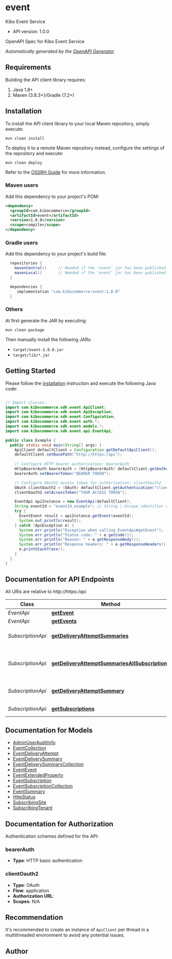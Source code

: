 # event

Kibo Event Service
- API version: 1.0.0

OpenAPI Spec for Kibo Event Service


*Automatically generated by the [OpenAPI Generator](https://openapi-generator.tech)*


## Requirements

Building the API client library requires:
1. Java 1.8+
2. Maven (3.8.3+)/Gradle (7.2+)

## Installation

To install the API client library to your local Maven repository, simply execute:

```shell
mvn clean install
```

To deploy it to a remote Maven repository instead, configure the settings of the repository and execute:

```shell
mvn clean deploy
```

Refer to the [OSSRH Guide](http://central.sonatype.org/pages/ossrh-guide.html) for more information.

### Maven users

Add this dependency to your project's POM:

```xml
<dependency>
  <groupId>com.kibocommerce</groupId>
  <artifactId>event</artifactId>
  <version>1.0.0</version>
  <scope>compile</scope>
</dependency>
```

### Gradle users

Add this dependency to your project's build file:

```groovy
  repositories {
    mavenCentral()     // Needed if the 'event' jar has been published to maven central.
    mavenLocal()       // Needed if the 'event' jar has been published to the local maven repo.
  }

  dependencies {
     implementation "com.kibocommerce:event:1.0.0"
  }
```

### Others

At first generate the JAR by executing:

```shell
mvn clean package
```

Then manually install the following JARs:

* `target/event-1.0.0.jar`
* `target/lib/*.jar`

## Getting Started

Please follow the [installation](#installation) instruction and execute the following Java code:

```java

// Import classes:
import com.kibocommerce.sdk.event.ApiClient;
import com.kibocommerce.sdk.event.ApiException;
import com.kibocommerce.sdk.event.Configuration;
import com.kibocommerce.sdk.event.auth.*;
import com.kibocommerce.sdk.event.models.*;
import com.kibocommerce.sdk.event.api.EventApi;

public class Example {
  public static void main(String[] args) {
    ApiClient defaultClient = Configuration.getDefaultApiClient();
    defaultClient.setBasePath("http://https:/api");
    
    // Configure HTTP bearer authorization: bearerAuth
    HttpBearerAuth bearerAuth = (HttpBearerAuth) defaultClient.getAuthentication("bearerAuth");
    bearerAuth.setBearerToken("BEARER TOKEN");

    // Configure OAuth2 access token for authorization: clientOauth2
    OAuth clientOauth2 = (OAuth) defaultClient.getAuthentication("clientOauth2");
    clientOauth2.setAccessToken("YOUR ACCESS TOKEN");

    EventApi apiInstance = new EventApi(defaultClient);
    String eventId = "eventId_example"; // String | Unique identifier of the event. System-supplied and read-only.
    try {
      EventEvent result = apiInstance.getEvent(eventId);
      System.out.println(result);
    } catch (ApiException e) {
      System.err.println("Exception when calling EventApi#getEvent");
      System.err.println("Status code: " + e.getCode());
      System.err.println("Reason: " + e.getResponseBody());
      System.err.println("Response headers: " + e.getResponseHeaders());
      e.printStackTrace();
    }
  }
}

```

## Documentation for API Endpoints

All URIs are relative to *http://https:/api*

Class | Method | HTTP request | Description
------------ | ------------- | ------------- | -------------
*EventApi* | [**getEvent**](docs/EventApi.md#getEvent) | **GET** /event/pull/{eventId} | Get Event
*EventApi* | [**getEvents**](docs/EventApi.md#getEvents) | **GET** /event/pull | Get Events
*SubscriptionApi* | [**getDeliveryAttemptSummaries**](docs/SubscriptionApi.md#getDeliveryAttemptSummaries) | **GET** /event/push/subscriptions/{subscriptionId}/deliveryattempts | Get Delivery Attempt Summaries
*SubscriptionApi* | [**getDeliveryAttemptSummariesAllSubscriptions**](docs/SubscriptionApi.md#getDeliveryAttemptSummariesAllSubscriptions) | **GET** /event/push/subscriptions/deliveryattempts | Get Delivery Attempt Summaries All Subscriptions
*SubscriptionApi* | [**getDeliveryAttemptSummary**](docs/SubscriptionApi.md#getDeliveryAttemptSummary) | **GET** /event/push/subscriptions/{subscriptionId}/deliveryattempts/{processId} | Get Delivery Attempt Summary
*SubscriptionApi* | [**getSubscriptions**](docs/SubscriptionApi.md#getSubscriptions) | **GET** /event/push/subscriptions | Get Subscriptions


## Documentation for Models

 - [AdminUserAuditInfo](docs/AdminUserAuditInfo.md)
 - [EventCollection](docs/EventCollection.md)
 - [EventDeliveryAttempt](docs/EventDeliveryAttempt.md)
 - [EventDeliverySummary](docs/EventDeliverySummary.md)
 - [EventDeliverySummaryCollection](docs/EventDeliverySummaryCollection.md)
 - [EventEvent](docs/EventEvent.md)
 - [EventExtendedProperty](docs/EventExtendedProperty.md)
 - [EventSubscription](docs/EventSubscription.md)
 - [EventSubscriptionCollection](docs/EventSubscriptionCollection.md)
 - [EventSummary](docs/EventSummary.md)
 - [HttpStatus](docs/HttpStatus.md)
 - [SubscribingSite](docs/SubscribingSite.md)
 - [SubscribingTenant](docs/SubscribingTenant.md)


## Documentation for Authorization

Authentication schemes defined for the API:
### bearerAuth

- **Type**: HTTP basic authentication

### clientOauth2

- **Type**: OAuth
- **Flow**: application
- **Authorization URL**: 
- **Scopes**: N/A


## Recommendation

It's recommended to create an instance of `ApiClient` per thread in a multithreaded environment to avoid any potential issues.

## Author



